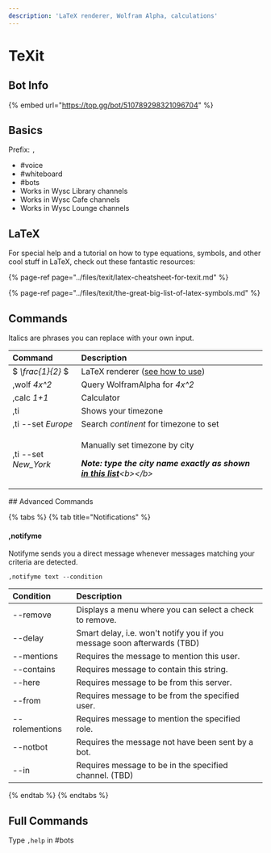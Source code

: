```yaml
---
description: 'LaTeX renderer, Wolfram Alpha, calculations'
---
```


# TeXit

## Bot Info

{% embed url="https://top.gg/bot/510789298321096704" %}

## Basics

Prefix: `,`

* \#voice
* \#whiteboard
* \#bots
* Works in Wysc Library channels
* Works in Wysc Cafe channels
* Works in Wysc Lounge channels

## LaTeX

For special help and a tutorial on how to type equations, symbols, and other cool stuff in LaTeX, check out these fantastic resources:

{% page-ref page="../files/texit/latex-cheatsheet-for-texit.md" %}

{% page-ref page="../files/texit/the-great-big-list-of-latex-symbols.md" %}

## Commands

Italics are phrases you can replace with your own input.

<table>
  <thead>
    <tr>
      <th style="text-align:left">Command</th>
      <th style="text-align:left">Description</th>
    </tr>
  </thead>
  <tbody>
    <tr>
      <td style="text-align:left">$ <em>\frac{1}{2} </em>$</td>
      <td style="text-align:left">LaTeX renderer (<a href="../files/texit/latex-cheatsheet-for-texit.md">see how to use</a>)</td>
    </tr>
    <tr>
      <td style="text-align:left">,wolf <em>4x^2</em>
      </td>
      <td style="text-align:left">Query WolframAlpha for <em>4x^2</em>
      </td>
    </tr>
    <tr>
      <td style="text-align:left">,calc <em>1+1</em>
      </td>
      <td style="text-align:left">Calculator</td>
    </tr>
    <tr>
      <td style="text-align:left">,ti</td>
      <td style="text-align:left">Shows your timezone</td>
    </tr>
    <tr>
      <td style="text-align:left">,ti --set <em>Europe</em>
      </td>
      <td style="text-align:left">Search <em>continent</em> for timezone to set</td>
    </tr>
    <tr>
      <td style="text-align:left">,ti --set <em>New_York</em>
      </td>
      <td style="text-align:left">
        <p>Manually set timezone by city</p>
        <p><em><b>Note: type the city name exactly as shown </b></em><a href="https://en.wikipedia.org/wiki/List_of_tz_database_time_zones"><em><b>in this list</b></em></a><em>&lt;b&gt;&lt;/b&gt;</em>
        </p>
      </td>
    </tr>
  </tbody>
</table>## Advanced Commands

{% tabs %}
{% tab title="Notifications" %}
#### ,notifyme

Notifyme sends you a direct message whenever messages matching your criteria are detected.

`,notifyme text --condition`

| Condition | Description |
| :--- | :--- |
| --remove | Displays a menu where you can select a check to remove. |
| --delay | Smart delay, i.e. won't notify you if you message soon afterwards \(TBD\) |
| --mentions | Requires the message to mention this user. |
| --contains | Requires message to contain this string. |
| --here | Requires message to be from this server. |
| --from | Requires message to be from the specified user. |
| --rolementions | Requires message to mention the specified role. |
| --notbot | Requires the message not have been sent by a bot. |
| --in | Requires message to be in the specified channel. \(TBD\) |
{% endtab %}
{% endtabs %}

## Full Commands

Type `,help` in \#bots



